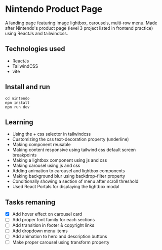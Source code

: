 # Nintendo Product Page
A landing page featuring image lightbox, carousels, multi-row menu. Made after Nintendo's product page (level 3 project listed in frontend practice) using ReactJs and tailwindcss.

## Technologies used
- ReactJs
- TailwindCSS
- vite

## Install and run 
```
cd nintendo
npm install
npm run dev
```

## Learning
- Using the + css selector in tailwindcss
- Customizing the css text-decoration property (underline)
- Making component reusable
- Making content responsive using tailwind css default screen breakpoints
- Making a lightbox component using js and css
- Making carousel using js and css
- Adding animation to carousel and lightbox components
- Making background blur using backdrop-filter property
- Conditionally showing a section of menu after scroll threshold
- Used React Portals for displaying the lightbox modal

## Tasks remaning
- [x] Add hover effect on carousel card
- [ ] Add proper font family for each sections
- [ ] Add transition in footer & copyright links
- [ ] Add dropdown menu items
- [ ] Add animation to hero and description buttons
- [ ] Make proper carousel using transform property